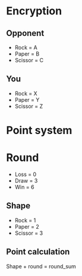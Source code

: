 # Encryption

## Opponent
* Rock = A
* Paper = B
* Scissor = C

## You

* Rock = X
* Paper = Y
* Scissor = Z

# Point system

# Round
* Loss = 0
* Draw = 3
* Win = 6

## Shape
* Rock = 1
* Paper = 2
* Scissor = 3

## Point calculation

Shape + round = round_sum
